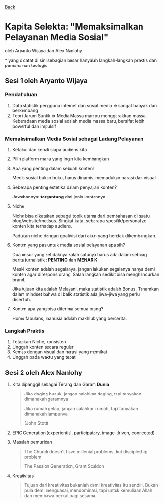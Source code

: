 [Back]("/../README.md")

# Kapita Selekta: "Memaksimalkan Pelayanan Media Sosial"
oleh Aryanto Wijaya dan Alex Nanlohy

\* yang dicatat di sini sebagian besar hanyalah langkah-langkah praktis dan pemahaman teologis

## Sesi 1 oleh Aryanto Wijaya

### Pendahuluan

1. Data statistik pengguna internet dan sosial media => sangat banyak dan berkembang
2. Teori Jarum Suntik => Media Massa mampu menggerakkan massa.
   Keberadaan media sosial adalah media massa baru, bersifat lebih powerful dan impulsif

### Memaksimalkan Media Sosial sebagai Ladang Pelayanan

1. Ketahui dan kenali siapa audiens kita
2. Pilih platform mana yang ingin kita kembangkan
3. Apa yang penting dalam sebuah konten? 
   
   Media sosial bukan buku, harus dinamis, memadukan narasi dan visual

4. Seberapa penting estetika dalam penyajian konten?
   
   Jawabannya: **tergantung** dari jenis kontennya.

5. Niche
   
   Niche bisa dikatakan sebagai topik utama dari pembahasan di suatu blog/website/medsos. Singkat kata, seberapa spesifik/personalize konten kita terhadap audiens.

   Padukan niche dengan goal/visi dari akun yang hendak dikembangkan.

6. Konten yang pas untuk media sosial pelayanan apa sih?
   
   Dua unsur yang setidaknya salah satunya harus ada dalam sebuag berita jurnalistik : **PENTING** dan **MENARIK**

   Meski konten adalah segalanya, jangan lakukan segalanya hanya demi konten agar direspons orang. Salah langkah sedikit bisa menghancurkan brand.

   Jika tujuan kita adalah Melayani, maka statistik adalah Bonus.
   Tanamkan dalam mindset bahwa di balik statistik ada jiwa-jiwa yang perlu disentuh.

7. Konten apa yang bisa diterima semua orang?
   
   Homo fabulans, manusia adalah makhluk yang bercerita.

### Langkah Praktis
1. Tetapkan Niche, konsisten
2. Unggah konten secara reguler
3. Kemas dengan visual dan narasi yang memikat
4. Unggah pada waktu yang tepat

## Sesi 2 oleh Alex Nanlohy

1. Kita dipanggil sebagai Terang dan Garam **Dunia**

   > Jika daging busuk, jangan salahkan daging, tapi tanyakan dimanakah garamnya
   > 
   > Jika rumah gelap, jangan salahkan rumah, tapi tanyakan dimanakah lampunya
   > 
   > (John Stott)

2. EPIC Generation (experiential, participatory, image-driven, connected)
3. Masalah pemuridan
   
   > The Church doesn't have millenial problems, but discipleship problem
   > 
   > The Passion Generation, Grant Scaldon

4. Kreativitas
   
   > Tujuan dari kreativitas bukanlah demi kreativitas itu sendiri. Bukan pula demi menguasai, mendominasi, tapi untuk kemuliaan Allah dan membawa berkat bagi sesama.